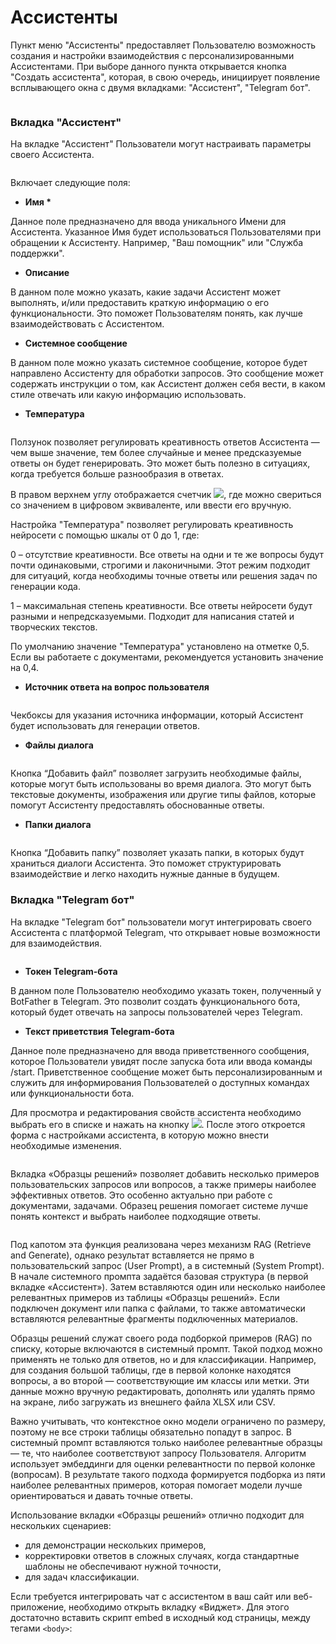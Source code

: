 # Ассистенты

Пункт меню "Ассистенты" предоставляет Пользователю возможность создания и настройки взаимодействия с персонализированными Ассистентами. При выборе данного пункта открывается кнопка "Создать ассистента", которая, в свою очередь, инициирует появление всплывающего окна с двумя вкладками: "Ассистент", "Telegram бот".&#x20;

<figure><img src="https://lh7-rt.googleusercontent.com/docsz/AD_4nXciqwRhBhvSD6A7QP7hiVVw_WPXHZUSP2Ywe8vW2NFAvSwIRfPL5eDvSat7ahnRpv6L6Tb3cSpuXXT1N_veOsDYvxzARCgBBsJjxGsYi_FflzY_-SKL6e03NLC7O5QZWqWRHHlGeg?key=Hb7G-FPmer7p6HUzSC3wN-LH" alt=""><figcaption></figcaption></figure>

### Вкладка "Ассистент"

На вкладке "Ассистент" Пользователи могут настраивать параметры своего Ассистента.&#x20;

<figure><img src="../../.gitbook/assets/2025-09-19_02-06-21.png" alt=""><figcaption></figcaption></figure>

Включает следующие поля:

* **Имя \***

Данное поле предназначено для ввода уникального Имени для Ассистента. Указанное Имя будет использоваться Пользователями при обращении к Ассистенту. Например, "Ваш помощник" или "Служба поддержки".

* **Описание**

В данном поле можно указать, какие задачи Ассистент может выполнять, и/или предоставить краткую информацию о его функциональности. Это поможет Пользователям понять, как лучше взаимодействовать с Ассистентом.

* **Системное сообщение**

В данном поле можно указать системное сообщение, которое будет направлено Ассистенту для обработки запросов. Это сообщение может содержать инструкции о том, как Ассистент должен себя вести, в каком стиле отвечать или какую информацию использовать.

* **Температура**

<figure><img src="https://lh7-rt.googleusercontent.com/docsz/AD_4nXfydcXUlu1HPpYiwBG6c_BWoL4XvoG697a7-vNugFu9_gFesLe0Tn5Pua3P60XtDl7gy4f492__4oXaEbMNhSsDCbaSaOvAgR8MsyiNp5HHMKdtU_jKOpD6DwuN05FacLTke8iNBg?key=Hb7G-FPmer7p6HUzSC3wN-LH" alt=""><figcaption></figcaption></figure>

Ползунок позволяет регулировать креативность ответов Ассистента — чем выше значение, тем более случайные и менее предсказуемые ответы он будет генерировать. Это может быть полезно в ситуациях, когда требуется больше разнообразия в ответах.

В правом верхнем углу отображается счетчик ![](https://lh7-rt.googleusercontent.com/docsz/AD_4nXfpRHIViTvRI-DTxqtkV8LGQU23Y5-gcF4WyxbUqg_TjlP9B77ReMK_SUTXjhp87xd2I43kHlcdf7iyleZorqzd8d3m8zQmH4nCA_zCC0WIZLAknFSq5PerIhwkXL0tezgmx92X?key=Hb7G-FPmer7p6HUzSC3wN-LH), где можно свериться со значением в цифровом эквиваленте, или ввести его вручную.

Настройка "Температура" позволяет регулировать креативность нейросети с помощью шкалы от 0 до 1, где:

0 – отсутствие креативности. Все ответы на одни и те же вопросы будут почти одинаковыми, строгими и лаконичными. Этот режим подходит для ситуаций, когда необходимы точные ответы или решения задач по генерации кода.

1 – максимальная степень креативности. Все ответы нейросети будут разными и непредсказуемыми. Подходит для написания статей и творческих текстов.

По умолчанию значение "Температура" установлено на отметке 0,5. Если вы работаете с документами, рекомендуется установить значение на 0,4.

* **Источник ответа на вопрос пользователя**

<figure><img src="https://lh7-rt.googleusercontent.com/docsz/AD_4nXcKyxAkOTfkb9LNKlL9zDpbgzzB1FzmKCRK2oL9a-J2w4Nh17QV5N7z5fhilMyeDSZ5gDtIN8YlzM7wTA5HQgNTsgRLPTgu1ur3_5kHp-jCgnkQaOiy9PzyJyon553iKbPsDdssHg?key=Hb7G-FPmer7p6HUzSC3wN-LH" alt=""><figcaption></figcaption></figure>

Чекбоксы для указания источника информации, который Ассистент будет использовать для генерации ответов.

* **Файлы диалога**

<figure><img src="https://lh7-rt.googleusercontent.com/docsz/AD_4nXfu7LiHtPgOp38wMY5a6w6DZJpeB3tE4cuIRhiBtFBzkdVbktMLnq7J0UmwunBl8qUbpf18qzYRJ7-cnQaRpszHoNPw0_qARbV1ssaiiePs9agf57R4cZK4CpVcFIpD8670TRXMtw?key=Hb7G-FPmer7p6HUzSC3wN-LH" alt=""><figcaption></figcaption></figure>

Кнопка “Добавить файл” позволяет загрузить необходимые файлы, которые могут быть использованы во время диалога. Это могут быть текстовые документы, изображения или другие типы файлов, которые помогут Ассистенту предоставлять обоснованные ответы.

* **Папки диалога**

<figure><img src="https://lh7-rt.googleusercontent.com/docsz/AD_4nXdpb0FjVA8685gr5AXAWvz3_i-Z-sNGoYvOnF3vpMcaq4jh7MD6itOu-6xDoBbXUJAb8WG7NlJePWOsyGWT0JGtLDN4D1e6MhO304EHvGxRSj5RUVdtdDKpm68XpJU0284YY51IlA?key=Hb7G-FPmer7p6HUzSC3wN-LH" alt=""><figcaption></figcaption></figure>

Кнопка “Добавить папку” позволяет указать папки, в которых будут храниться диалоги Ассистента. Это поможет структурировать взаимодействие и легко находить нужные данные в будущем.

### Вкладка "Telegram бот"

На вкладке "Telegram бот" пользователи могут интегрировать своего Ассистента с платформой Telegram, что открывает новые возможности для взаимодействия.

<figure><img src="../../.gitbook/assets/изображение (1) (1) (1) (1).png" alt=""><figcaption></figcaption></figure>

* **Токен Telegram-бота**

В данном поле Пользователю необходимо указать токен, полученный у BotFather в Telegram. Это позволит создать функционального бота, который будет отвечать на запросы пользователей через Telegram.

* **Текст приветствия Telegram-бота**

Данное поле предназначено для ввода приветственного сообщения, которое Пользователи увидят после запуска бота или ввода команды /start. Приветственное сообщение может быть персонализированным и служить для информирования Пользователей о доступных командах или функциональности бота.

Для просмотра и редактирования свойств ассистента необходимо выбрать его в списке и нажать на кнопку ![](<../../.gitbook/assets/изображение (303).png>). После этого откроется форма с настройками ассистента, в которую можно внести необходимые изменения.

<figure><img src="../../.gitbook/assets/2025-09-19_02-07-21.png" alt=""><figcaption></figcaption></figure>

Вкладка «Образцы решений» позволяет добавить несколько примеров пользовательских запросов или вопросов, а также примеры наиболее эффективных ответов. Это особенно актуально при работе с документами, задачами. Образец решения помогает системе лучше понять контекст и выбрать наиболее подходящие ответы.

<figure><img src="../../.gitbook/assets/изображение (323).png" alt=""><figcaption></figcaption></figure>

Под капотом эта функция реализована через механизм RAG (Retrieve and Generate), однако результат вставляется не прямо в пользовательский запрос (User Prompt), а в системный (System Prompt). В начале системного промпта задаётся базовая структура (в первой вкладке «Ассистент»). Затем вставляются один или несколько наиболее релевантных примеров из таблицы «Образцы решений». Если подключен документ или папка с файлами, то также автоматически вставляются релевантные фрагменты подключенных материалов.

Образцы решений служат своего рода подборкой примеров (RAG) по списку, которые включаются в системный промпт. Такой подход можно применять не только для ответов, но и для классификации. Например, для создания большой таблицы, где в первой колонке находятся вопросы, а во второй — соответствующие им классы или метки. Эти данные можно вручную редактировать, дополнять или удалять прямо на экране, либо загружать из внешнего файла XLSX или CSV.

Важно учитывать, что контекстное окно модели ограничено по размеру, поэтому не все строки таблицы обязательно попадут в запрос. В системный промпт вставляются только наиболее релевантные образцы — те, что наиболее соответствуют запросу Пользователя. Алгоритм использует эмбеддинги для оценки релевантности по первой колонке (вопросам). В результате такого подхода формируется подборка из пяти наиболее релевантных примеров, которая помогает модели лучше ориентироваться и давать точные ответы.

Использование вкладки «Образцы решений» отлично подходит для нескольких сценариев:&#x20;

* для демонстрации нескольких примеров,&#x20;
* корректировки ответов в сложных случаях, когда стандартные шаблоны не обеспечивают нужной точности,&#x20;
* для задач классификации.

Если требуется интегрировать чат с ассистентом в ваш сайт или веб-приложение, необходимо открыть вкладку «Виджет». Для этого достаточно вставить скрипт embed в исходный код страницы, между тегами `<body>`:

<figure><img src="../../.gitbook/assets/изображение (324).png" alt=""><figcaption></figcaption></figure>
